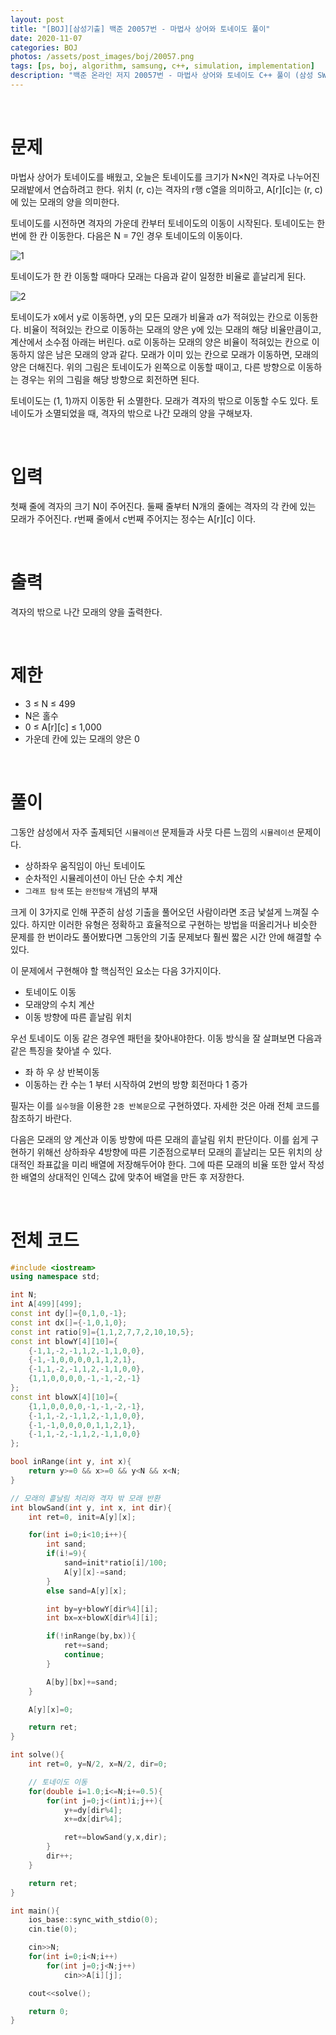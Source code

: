 ```yaml
---
layout: post
title: "[BOJ][삼성기출] 백준 20057번 - 마법사 상어와 토네이도 풀이"
date: 2020-11-07
categories: BOJ
photos: /assets/post_images/boj/20057.png
tags: [ps, boj, algorithm, samsung, c++, simulation, implementation]
description: "백준 온라인 저지 20057번 - 마법사 상어와 토네이도 C++ 풀이 (삼성 SW 역량테스트 기출)"
---
```


<br>

# 문제

마법사 상어가 토네이도를 배웠고, 오늘은 토네이도를 크기가 N×N인 격자로 나누어진 모래밭에서 연습하려고 한다. 위치 (r, c)는 격자의 r행 c열을 의미하고, A[r][c]는 (r, c)에 있는 모래의 양을 의미한다.

토네이도를 시전하면 격자의 가운데 칸부터 토네이도의 이동이 시작된다. 토네이도는 한 번에 한 칸 이동한다. 다음은 N = 7인 경우 토네이도의 이동이다.

![1](https://upload.acmicpc.net/37e7aa13-0f2b-49d6-af68-e745537b1ea3/-/preview/)

토네이도가 한 칸 이동할 때마다 모래는 다음과 같이 일정한 비율로 흩날리게 된다.

![2](https://upload.acmicpc.net/33b01ca0-4659-49f1-b126-8e042e17d3f1/-/preview/)

토네이도가 x에서 y로 이동하면, y의 모든 모래가 비율과 α가 적혀있는 칸으로 이동한다. 비율이 적혀있는 칸으로 이동하는 모래의 양은 y에 있는 모래의 해당 비율만큼이고, 계산에서 소수점 아래는 버린다. α로 이동하는 모래의 양은 비율이 적혀있는 칸으로 이동하지 않은 남은 모래의 양과 같다. 모래가 이미 있는 칸으로 모래가 이동하면, 모래의 양은 더해진다. 위의 그림은 토네이도가 왼쪽으로 이동할 때이고, 다른 방향으로 이동하는 경우는 위의 그림을 해당 방향으로 회전하면 된다.

토네이도는 (1, 1)까지 이동한 뒤 소멸한다. 모래가 격자의 밖으로 이동할 수도 있다. 토네이도가 소멸되었을 때, 격자의 밖으로 나간 모래의 양을 구해보자.

<br>

# 입력

첫째 줄에 격자의 크기 N이 주어진다. 둘째 줄부터 N개의 줄에는 격자의 각 칸에 있는 모래가 주어진다. r번째 줄에서 c번째 주어지는 정수는 A[r][c] 이다.

<br>

# 출력

격자의 밖으로 나간 모래의 양을 출력한다.

<br>

# 제한

- 3 ≤ N ≤ 499
- N은 홀수
- 0 ≤ A[r][c] ≤ 1,000
- 가운데 칸에 있는 모래의 양은 0

<br>

# 풀이

그동안 삼성에서 자주 출제되던 `시뮬레이션` 문제들과 사뭇 다른 느낌의 `시뮬레이션` 문제이다.

- 상하좌우 움직임이 아닌 토네이도
- 순차적인 시뮬레이션이 아닌 단순 수치 계산
- `그래프 탐색` 또는 `완전탐색` 개념의 부재

크게 이 3가지로 인해 꾸준히 삼성 기출을 풀어오던 사람이라면 조금 낯설게 느껴질 수 있다. 하지만 이러한 유형은 정확하고 효율적으로 구현하는 방법을 떠올리거나 비슷한 문제를 한 번이라도 풀어봤다면 그동안의 기출 문제보다 훨씬 짧은 시간 안에 해결할 수 있다.

이 문제에서 구현해야 할 핵심적인 요소는 다음 3가지이다.

- 토네이도 이동
- 모래양의 수치 계산
- 이동 방향에 따른 흩날림 위치

우선 토네이도 이동 같은 경우엔 패턴을 찾아내야한다. 이동 방식을 잘 살펴보면 다음과 같은 특징을 찾아낼 수 있다.

- 좌 하 우 상 반복이동
- 이동하는 칸 수는 1 부터 시작하여 2번의 방향 회전마다 1 증가

필자는 이를 `실수형`을 이용한 `2중 반복문`으로 구현하였다. 자세한 것은 아래 전체 코드를 참조하기 바란다.

다음은 모래의 양 계산과 이동 방향에 따른 모래의 흩날림 위치 판단이다. 이를 쉽게 구현하기 위해선 상하좌우 4방향에 따른 기준점으로부터 모래의 흩날리는 모든 위치의 상대적인 좌표값을 미리 배열에 저장해두어야 한다. 그에 따른 모래의 비율 또한 앞서 작성한 배열의 상대적인 인덱스 값에 맞추어 배열을 만든 후 저장한다.

<br>

# 전체 코드

```c++
#include <iostream>
using namespace std;

int N;
int A[499][499];
const int dy[]={0,1,0,-1};
const int dx[]={-1,0,1,0};
const int ratio[9]={1,1,2,7,7,2,10,10,5};
const int blowY[4][10]={
    {-1,1,-2,-1,1,2,-1,1,0,0},
    {-1,-1,0,0,0,0,1,1,2,1},
    {-1,1,-2,-1,1,2,-1,1,0,0},
    {1,1,0,0,0,0,-1,-1,-2,-1}
};
const int blowX[4][10]={
    {1,1,0,0,0,0,-1,-1,-2,-1},
    {-1,1,-2,-1,1,2,-1,1,0,0},
    {-1,-1,0,0,0,0,1,1,2,1},
    {-1,1,-2,-1,1,2,-1,1,0,0}
};

bool inRange(int y, int x){
    return y>=0 && x>=0 && y<N && x<N;
}

// 모래의 흩날림 처리와 격자 밖 모래 반환
int blowSand(int y, int x, int dir){
    int ret=0, init=A[y][x];

    for(int i=0;i<10;i++){
        int sand;
        if(i!=9){
            sand=init*ratio[i]/100;
            A[y][x]-=sand;
        }
        else sand=A[y][x];

        int by=y+blowY[dir%4][i];
        int bx=x+blowX[dir%4][i];

        if(!inRange(by,bx)){
            ret+=sand;
            continue;
        }

        A[by][bx]+=sand;
    }

    A[y][x]=0;

    return ret;
}

int solve(){
    int ret=0, y=N/2, x=N/2, dir=0;

    // 토네이도 이동
    for(double i=1.0;i<=N;i+=0.5){
        for(int j=0;j<(int)i;j++){
            y+=dy[dir%4];
            x+=dx[dir%4];

            ret+=blowSand(y,x,dir);
        }
        dir++;
    }

    return ret;
}

int main(){
    ios_base::sync_with_stdio(0);
    cin.tie(0);

    cin>>N;
    for(int i=0;i<N;i++)
        for(int j=0;j<N;j++)
            cin>>A[i][j];

    cout<<solve();

    return 0;
}
```
